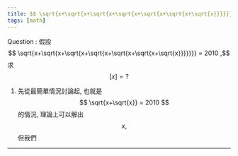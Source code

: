 ```yaml
---
title: $$ \sqrt{x+\sqrt{x+\sqrt{x+\sqrt{x+\sqrt{x+\sqrt{x+\sqrt{x}}}}}}} = 2010  $$
tags: [math]
---
```


Question
: 假設 
$$ \sqrt{x+\sqrt{x+\sqrt{x+\sqrt{x+\sqrt{x+\sqrt{x+\sqrt{x}}}}}}} = 2010 ,$$ 
求 $$ [x] = ? $$

1. 先從最簡單情況討論起, 也就是 $$ \sqrt{x+\sqrt{x}}  =  2010 $$ 的情況,
   理論上可以解出 $$ x ,$$ 但我們

<!--more-->

---
